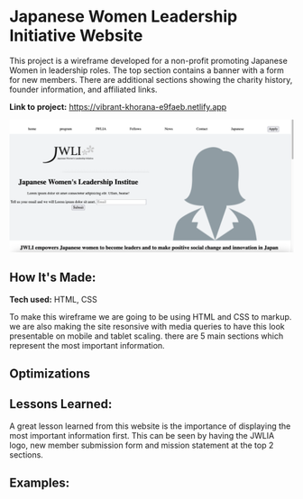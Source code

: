 # Japanese Women Leadership Initiative Website
This project is a wireframe developed for a non-profit promoting Japanese Women in leadership roles. The top section contains a banner with a form for new members. There are additional sections showing the charity history, founder information, and affiliated links. 

**Link to project:** https://vibrant-khorana-e9faeb.netlify.app

<img src="images/live_screenshot.png">

## How It's Made:

**Tech used:** HTML, CSS

To make this wireframe we are going to be using HTML and CSS to markup. we are also making the site resonsive with media queries to have this look presentable on mobile and tablet scaling. there are 5 main sections which represent the most important information.

## Optimizations


## Lessons Learned:

A great lesson learned from this website is the importance of displaying the most important information first. This can be seen by having the JWLIA logo, new member submission form and mission statement at the top 2 sections.

## Examples:




